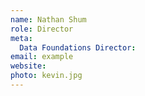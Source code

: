```yaml
---
name: Nathan Shum
role: Director
meta:
  Data Foundations Director:
email: example
website: 
photo: kevin.jpg
---
```


